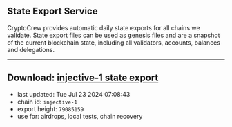 ## State Export Service
CryptoCrew provides automatic daily state exports for all chains we validate. State export files can be used as genesis files and are a snapshot of the current blockchain state, including all validators, accounts, balances and delegations.

---
**Download: [injective-1 state export](https://dl-eu2.ccvalidators.com/SERVICE/injective/injective-1_export_79085159.json)**
---

- last updated: Tue Jul 23 2024 07:08:43
- chain id: `injective-1`
- export height: `79085159`
- use for: airdrops, local tests, chain recovery
